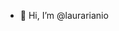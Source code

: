 - 👋 Hi, I’m @laurarianio


<!---
laurarianio/laurarianio is a ✨ special ✨ repository because its `README.md` (this file) appears on your GitHub profile.
You can click the Preview link to take a look at your changes.
--->
